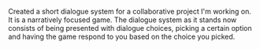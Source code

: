 Created a short dialogue system for a collaborative project I'm working on. It is a narratively focused game. The dialogue system as it stands now consists of being presented with dialogue choices, picking a certain option and having the game respond to you based on the choice you picked.
